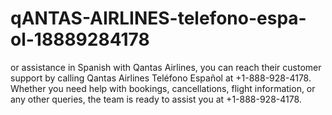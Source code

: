 # qANTAS-AIRLINES-telefono-espa-ol-18889284178
or assistance in Spanish with Qantas Airlines, you can reach their customer support by calling Qantas Airlines Teléfono Español at +1-888-928-4178. Whether you need help with bookings, cancellations, flight information, or any other queries, the team is ready to assist you at +1-888-928-4178.
